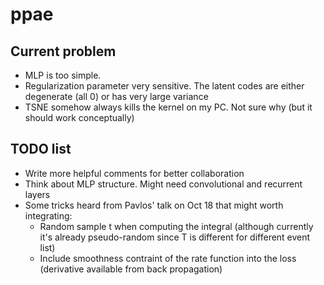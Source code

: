 # ppae

## Current problem
- MLP is too simple.
- Regularization parameter very sensitive. The latent codes are either degenerate (all 0) or has very large variance
- TSNE somehow always kills the kernel on my PC. Not sure why (but it should work conceptually)

## TODO list
- Write more helpful comments for better collaboration
- Think about MLP structure. Might need convolutional and recurrent layers
- Some tricks heard from Pavlos' talk on Oct 18 that might worth integrating:
    - Random sample t when computing the integral (although currently it's already pseudo-random since T is different for different event list)
    - Include smoothness contraint of the rate function into the loss (derivative available from back propagation)